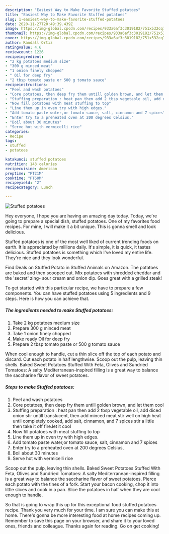 ```yaml
---
description: "Easiest Way to Make Favorite Stuffed potatoes"
title: "Easiest Way to Make Favorite Stuffed potatoes"
slug: 1-easiest-way-to-make-favorite-stuffed-potatoes
date: 2020-11-27T20:49:39.439Z
image: https://img-global.cpcdn.com/recipes/933a6af3c3019182/751x532cq70/stuffed-potatoes-recipe-main-photo.jpg
thumbnail: https://img-global.cpcdn.com/recipes/933a6af3c3019182/751x532cq70/stuffed-potatoes-recipe-main-photo.jpg
cover: https://img-global.cpcdn.com/recipes/933a6af3c3019182/751x532cq70/stuffed-potatoes-recipe-main-photo.jpg
author: Randall Ortiz
ratingvalue: 4.6
reviewcount: 1226
recipeingredient:
- "2 kg potatoes medium size"
- "300 g minced meat"
- "1 onion finely chopped"
- " Oil for deep fry"
- "2 tbsp tomato paste or 500 g tomato sauce"
recipeinstructions:
- "Peel and wash potatoes"
- "Core potatoes, then deep fry them untill golden brown, and let them cool"
- "Stuffing preparation : heat pan then add 2 tbsp vegetable oil, add diced onion stir untill translucent, then add minced meat stir well on high heat until completely cooked, add salt, cinnamon, and 7 spices stir a little then take it off fire.let it cool"
- "Now fill potatoes with meat stuffing to top"
- "Line them up in oven try with high edges."
- "Add tomato paste water,or tomato sauce, salt, cinnamon and 7 spices"
- "Enter try to a preheated oven at 200 degrees Celsius,"
- "Boil about 30 minutes"
- "Serve hot with vermicelli rice"
categories:
- Recipe
tags:
- stuffed
- potatoes

katakunci: stuffed potatoes 
nutrition: 143 calories
recipecuisine: American
preptime: "PT21M"
cooktime: "PT60M"
recipeyield: "2"
recipecategory: Lunch

---
```



![Stuffed potatoes](https://img-global.cpcdn.com/recipes/933a6af3c3019182/751x532cq70/stuffed-potatoes-recipe-main-photo.jpg)

Hey everyone, I hope you are having an amazing day today. Today, we're going to prepare a special dish, stuffed potatoes. One of my favorites food recipes. For mine, I will make it a bit unique. This is gonna smell and look delicious.

Stuffed potatoes is one of the most well liked of current trending foods on earth. It is appreciated by millions daily. It's simple, it is quick, it tastes delicious. Stuffed potatoes is something which I've loved my entire life. They're nice and they look wonderful.

Find Deals on Stuffed Potato in Stuffed Animals on Amazon. The potatoes are baked and then scooped out. Mix potatoes with shredded cheddar and the &#39;secret&#39; zing- sour cream and onion dip. Goes great with a grilled steak!


To get started with this particular recipe, we have to prepare a few components. You can have stuffed potatoes using 5 ingredients and 9 steps. Here is how you can achieve that.

<!--inarticleads1-->

##### The ingredients needed to make Stuffed potatoes:

1. Take 2 kg potatoes medium size
1. Prepare 300 g minced meat
1. Take 1 onion finely chopped
1. Make ready  Oil for deep fry
1. Prepare 2 tbsp tomato paste or 500 g tomato sauce


When cool enough to handle, cut a thin slice off the top of each potato and discard. Cut each potato in half lengthwise. Scoop out the pulp, leaving thin shells. Baked Sweet Potatoes Stuffed With Feta, Olives and Sundried Tomatoes: A salty Mediterranean-inspired filling is a great way to balance the saccharine flavor of sweet potatoes. 

<!--inarticleads2-->

##### Steps to make Stuffed potatoes:

1. Peel and wash potatoes
1. Core potatoes, then deep fry them untill golden brown, and let them cool
1. Stuffing preparation : heat pan then add 2 tbsp vegetable oil, add diced onion stir untill translucent, then add minced meat stir well on high heat until completely cooked, add salt, cinnamon, and 7 spices stir a little then take it off fire.let it cool
1. Now fill potatoes with meat stuffing to top
1. Line them up in oven try with high edges.
1. Add tomato paste water,or tomato sauce, salt, cinnamon and 7 spices
1. Enter try to a preheated oven at 200 degrees Celsius,
1. Boil about 30 minutes
1. Serve hot with vermicelli rice


Scoop out the pulp, leaving thin shells. Baked Sweet Potatoes Stuffed With Feta, Olives and Sundried Tomatoes: A salty Mediterranean-inspired filling is a great way to balance the saccharine flavor of sweet potatoes. Pierce each potato with the tines of a fork. Start your bacon cooking, chop it into little slices and cook in a pan. Slice the potatoes in half when they are cool enough to handle. 

So that is going to wrap this up for this exceptional food stuffed potatoes recipe. Thank you very much for your time. I am sure you can make this at home. There's gonna be more interesting food at home recipes coming up. Remember to save this page on your browser, and share it to your loved ones, friends and colleague. Thanks again for reading. Go on get cooking!
